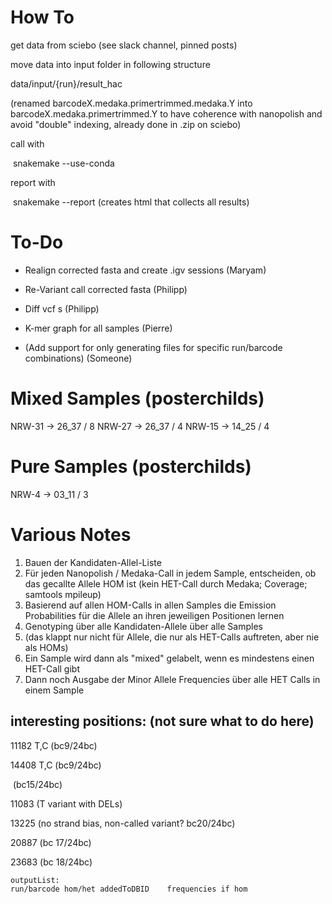 # How To



get data from sciebo (see slack channel, pinned posts)

move data into input folder in following structure

data/input/{run}/result_hac



(renamed barcodeX.medaka.primertrimmed.medaka.Y into barcodeX.medaka.primertrimmed.Y to have coherence with nanopolish and avoid "double" indexing, already done in .zip on sciebo)



call with

​    snakemake --use-conda

report with 

​    snakemake --report (creates html that collects all results)



# To-Do

- Realign corrected fasta and create .igv sessions (Maryam)
- Re-Variant call corrected fasta (Philipp)
- Diff vcf s (Philipp)

- K-mer graph for all samples (Pierre)
- (Add support for only generating files for specific run/barcode combinations) (Someone)

# Mixed Samples (posterchilds)

NRW-31 -> 26_37 / 8
NRW-27 -> 26_37 / 4
NRW-15 -> 14_25 / 4

# Pure Samples (posterchilds)

NRW-4 -> 03_11 / 3

# Various Notes



1. Bauen der Kandidaten-Allel-Liste
2. Für jeden Nanopolish / Medaka-Call in jedem Sample, entscheiden, ob das gecallte Allele HOM ist (kein HET-Call durch Medaka; Coverage; samtools mpileup)
3. Basierend auf allen HOM-Calls in allen Samples die Emission Probabilities für die Allele an ihren jeweiligen Positionen lernen
4. Genotyping über alle Kandidaten-Allele über alle Samples
5. (das klappt nur nicht für Allele, die nur als HET-Calls auftreten, aber nie als HOMs)
6. Ein Sample wird dann als "mixed" gelabelt, wenn es mindestens einen HET-Call gibt
7. Dann noch Ausgabe der Minor Allele Frequencies über alle HET Calls in einem Sample





## interesting positions: (not sure what to do here)

11182 T,C (bc9/24bc)

14408 T,C (bc9/24bc)

​                  (bc15/24bc)

11083 (T variant with DELs)

13225 (no strand bias, non-called variant? bc20/24bc)

20887 (bc 17/24bc)

23683 (bc 18/24bc)





```
outputList:
run/barcode hom/het addedToDBID    frequencies if hom
```